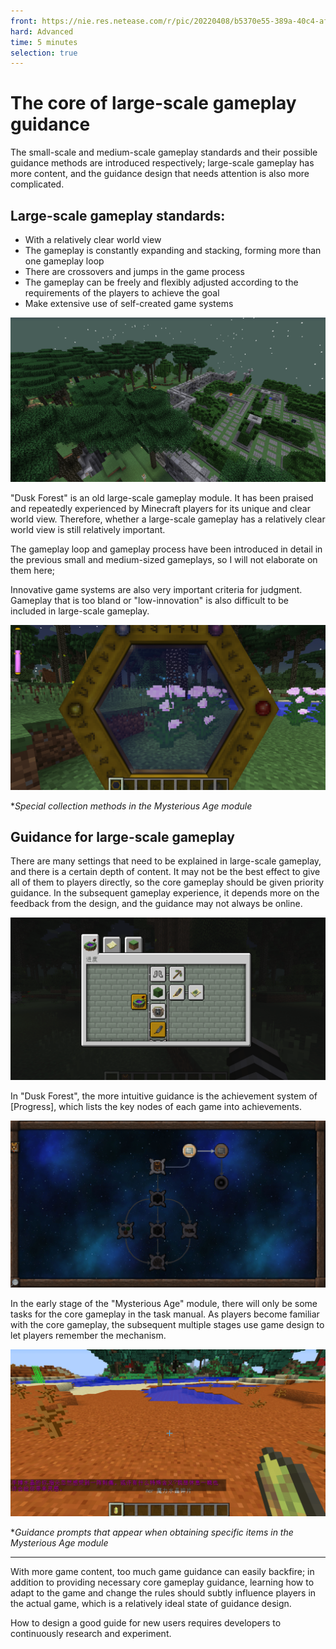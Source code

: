 ```yaml
--- 
front: https://nie.res.netease.com/r/pic/20220408/b5370e55-389a-40c4-af25-d9599ec8bbfc.png 
hard: Advanced 
time: 5 minutes 
selection: true 
--- 
```

# The core of large-scale gameplay guidance 

The small-scale and medium-scale gameplay standards and their possible guidance methods are introduced respectively; large-scale gameplay has more content, and the guidance design that needs attention is also more complicated. 

## Large-scale gameplay standards: 

- With a relatively clear world view 
- The gameplay is constantly expanding and stacking, forming more than one gameplay loop 
- There are crossovers and jumps in the game process 
- The gameplay can be freely and flexibly adjusted according to the requirements of the players to achieve the goal 
- Make extensive use of self-created game systems 

![22](./images/22.png) 

"Dusk Forest" is an old large-scale gameplay module. It has been praised and repeatedly experienced by Minecraft players for its unique and clear world view. Therefore, whether a large-scale gameplay has a relatively clear world view is still relatively important. 

The gameplay loop and gameplay process have been introduced in detail in the previous small and medium-sized gameplays, so I will not elaborate on them here; 

Innovative game systems are also very important criteria for judgment. Gameplay that is too bland or "low-innovation" is also difficult to be included in large-scale gameplay. 

<img src="./images/23.png" alt="23"/> 

**Special collection methods in the Mysterious Age module* 

## Guidance for large-scale gameplay 

There are many settings that need to be explained in large-scale gameplay, and there is a certain depth of content. It may not be the best effect to give all of them to players directly, so the core gameplay should be given priority guidance. In the subsequent gameplay experience, it depends more on the feedback from the design, and the guidance may not always be online. 

![24](./images/24.png) 

In "Dusk Forest", the more intuitive guidance is the achievement system of [Progress], which lists the key nodes of each game into achievements. 

![25](./images/25.png) 

In the early stage of the "Mysterious Age" module, there will only be some tasks for the core gameplay in the task manual. As players become familiar with the core gameplay, the subsequent multiple stages use game design to let players remember the mechanism. 

![26](./images/26.png) 

**Guidance prompts that appear when obtaining specific items in the Mysterious Age module* 

------ 

With more game content, too much game guidance can easily backfire; in addition to providing necessary core gameplay guidance, learning how to adapt to the game and change the rules should subtly influence players in the actual game, which is a relatively ideal state of guidance design. 


How to design a good guide for new users requires developers to continuously research and experiment. 

